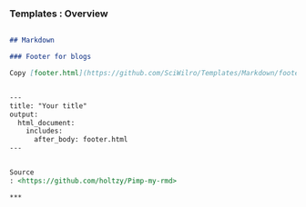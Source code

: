 ### Templates : Overview

```markdown

## Markdown

### Footer for blogs

Copy [footer.html](https://github.com/SciWilro/Templates/Markdown/footer.html) to the same directory of .rmd file. To display footer at the end of the document, add the following to the YAML header:


---
title: "Your title"
output:
  html_document:
    includes:
      after_body: footer.html
---


Source
: <https://github.com/holtzy/Pimp-my-rmd>

***

```

<!--
### Jekyll Themes
Your Pages site will use the layout and styles from the Jekyll theme you have selected in your [repository settings](https://github.com/SciWilro/Templates/settings). The name of this theme is saved in the Jekyll `_config.yml` configuration file.
-->
